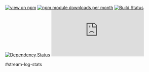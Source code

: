 [![view on npm](http://img.shields.io/npm/v/stream-log-stats.svg)](https://www.npmjs.org/package/stream-log-stats)
[![npm module downloads per month](http://img.shields.io/npm/dm/stream-log-stats.svg)](https://www.npmjs.org/package/stream-log-stats)
[![Build Status](https://travis-ci.org/75lb/stream-log-stats.svg?branch=master)](https://travis-ci.org/75lb/stream-log-stats)
[![Dependency Status](https://david-dm.org/75lb/stream-log-stats.svg)](https://david-dm.org/75lb/stream-log-stats)
![Analytics](https://ga-beacon.appspot.com/UA-27725889-6/stream-log-stats/README.md?pixel)

#stream-log-stats
